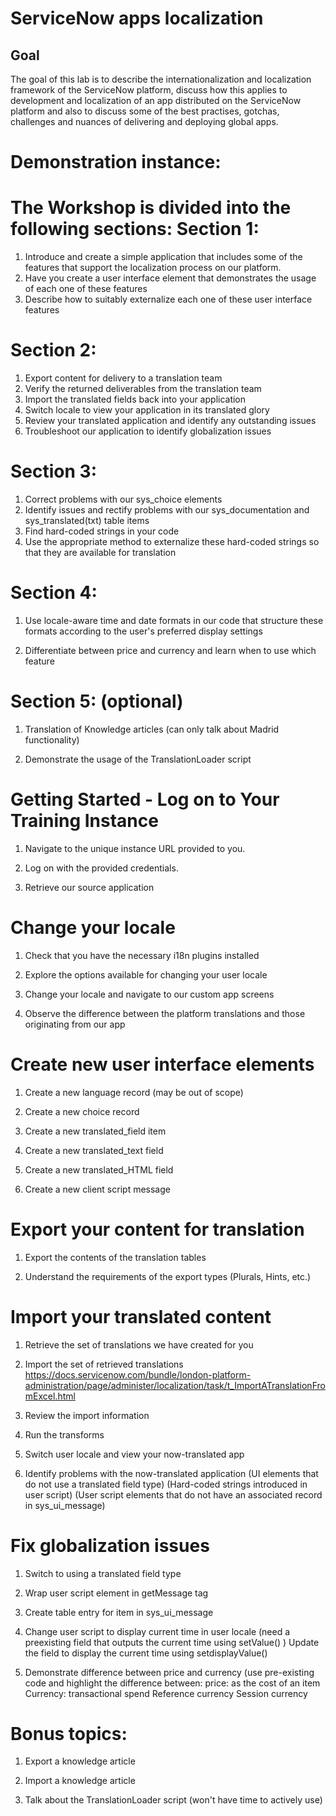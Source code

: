 # ServiceNow apps localization

## Goal

The goal of this lab is to describe the internationalization and localization 
framework of the ServiceNow platform, discuss how this applies to development 
and localization of an app distributed on the ServiceNow platform and also to 
discuss some of the best practises, gotchas, challenges and nuances of 
delivering and deploying global apps.  

Demonstration instance:
=======================


The Workshop is divided into the following sections:
Section 1:
==========
1. Introduce and create a simple application that includes some of the 
features that support the localization process on our platform.
1. Have you create a user interface element that demonstrates the usage of 
each one of these features
1. Describe how to suitably externalize each one of these user interface features

Section 2:
==========
1. Export content for delivery to a translation team
1. Verify the returned deliverables from the translation team
1. Import the translated fields back into your application
1. Switch locale to view your application in its translated glory
1. Review your translated application and identify any outstanding issues
1. Troubleshoot our application to identify globalization issues

Section 3:
==========
1. Correct problems with our sys_choice elements
1. Identify issues and rectify problems with our sys_documentation and
sys_translated(txt) table items
1. Find hard-coded strings in your code
1. Use the appropriate method to externalize these hard-coded strings so 
that they are available for translation

Section 4:
==========
1. Use locale-aware time and date formats in our code that structure these
formats according to the user's preferred display settings

1. Differentiate between price and currency and learn when to use which feature

Section 5: (optional)
=====================
1. Translation of Knowledge articles (can only talk about Madrid functionality)

1. Demonstrate the usage of the TranslationLoader script


Getting Started - Log on to Your Training Instance 
====================================================

1. Navigate to the unique instance URL provided to you. 

1. Log on with the provided credentials. 

1. Retrieve our source application


Change your locale
===================

1. Check that you have the necessary i18n plugins installed

1. Explore the options available for changing your user locale

1. Change your locale and navigate to our custom app screens

1. Observe the difference between the platform translations and those 
originating from our app


Create new user interface elements
==================================
1. Create a new language record (may be out of scope)

1. Create a new choice record

1. Create a new translated_field item

1. Create a new translated_text field

1. Create a new translated_HTML field

1. Create a new client script message


Export your content for translation
=============================================
1. Export the contents of the translation tables

1. Understand the requirements of the export types (Plurals, Hints, etc.)


Import your translated content
=============================================
1. Retrieve the set of translations we have created for you

1. Import the set of retrieved translations
https://docs.servicenow.com/bundle/london-platform-administration/page/administer/localization/task/t_ImportATranslationFromExcel.html

1. Review the import information

1. Run the transforms

1. Switch user locale and view your now-translated app

1. Identify problems with the now-translated application
(UI elements that do not use a translated field type)
(Hard-coded strings introduced in user script)
(User script elements that do not have an associated record in sys_ui_message)


Fix globalization issues
=========================

1. Switch to using a translated field type

1. Wrap user script element in getMessage tag

1. Create table entry for item in sys_ui_message

1. Change user script to display current time in user locale
(need a preexisting field that outputs the current time using setValue() )
Update the field to display the current time using setdisplayValue()

1. Demonstrate difference between price and currency
(use pre-existing code and highlight the difference between:
price: as the cost of an item
Currency: transactional spend
Reference currency
Session currency


Bonus topics:
=============
1. Export a knowledge article

1. Import a knowledge article

1. Talk about the TranslationLoader script 
(won't have time to actively use)
